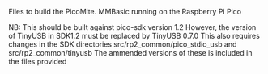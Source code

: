 Files to build the PicoMite. MMBasic running on the Raspberry Pi Pico

NB: This should be built against pico-sdk version 1.2
However, the version of TinyUSB in SDK1.2 must be replaced by TinyUSB 0.7.0
This also requires changes in the SDK directories src/rp2_common/pico_stdio_usb and src/rp2_common/tinyusb
The ammended versions of these is included in the files provided
